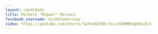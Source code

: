 ```yaml
---
layout: candidato
title: Michele "Miguel" Marconi
facebook_username: michelemarcony
video: https://youtube.com/shorts/lw7kndZVGRc?si=1SSWMR8dp6ExZs4-
---
```

